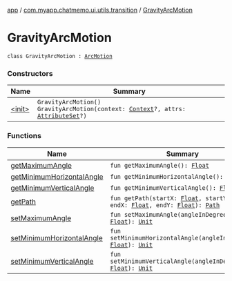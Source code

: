 [app](../../index.md) / [com.myapp.chatmemo.ui.utils.transition](../index.md) / [GravityArcMotion](./index.md)

# GravityArcMotion

`class GravityArcMotion : `[`ArcMotion`](https://developer.android.com/reference/android/transition/ArcMotion.html)

### Constructors

| Name | Summary |
|---|---|
| [&lt;init&gt;](-init-.md) | `GravityArcMotion()`<br>`GravityArcMotion(context: `[`Context`](https://developer.android.com/reference/android/content/Context.html)`?, attrs: `[`AttributeSet`](https://developer.android.com/reference/android/util/AttributeSet.html)`?)` |

### Functions

| Name | Summary |
|---|---|
| [getMaximumAngle](get-maximum-angle.md) | `fun getMaximumAngle(): `[`Float`](https://kotlinlang.org/api/latest/jvm/stdlib/kotlin/-float/index.html) |
| [getMinimumHorizontalAngle](get-minimum-horizontal-angle.md) | `fun getMinimumHorizontalAngle(): `[`Float`](https://kotlinlang.org/api/latest/jvm/stdlib/kotlin/-float/index.html) |
| [getMinimumVerticalAngle](get-minimum-vertical-angle.md) | `fun getMinimumVerticalAngle(): `[`Float`](https://kotlinlang.org/api/latest/jvm/stdlib/kotlin/-float/index.html) |
| [getPath](get-path.md) | `fun getPath(startX: `[`Float`](https://kotlinlang.org/api/latest/jvm/stdlib/kotlin/-float/index.html)`, startY: `[`Float`](https://kotlinlang.org/api/latest/jvm/stdlib/kotlin/-float/index.html)`, endX: `[`Float`](https://kotlinlang.org/api/latest/jvm/stdlib/kotlin/-float/index.html)`, endY: `[`Float`](https://kotlinlang.org/api/latest/jvm/stdlib/kotlin/-float/index.html)`): `[`Path`](https://developer.android.com/reference/android/graphics/Path.html) |
| [setMaximumAngle](set-maximum-angle.md) | `fun setMaximumAngle(angleInDegrees: `[`Float`](https://kotlinlang.org/api/latest/jvm/stdlib/kotlin/-float/index.html)`): `[`Unit`](https://kotlinlang.org/api/latest/jvm/stdlib/kotlin/-unit/index.html) |
| [setMinimumHorizontalAngle](set-minimum-horizontal-angle.md) | `fun setMinimumHorizontalAngle(angleInDegrees: `[`Float`](https://kotlinlang.org/api/latest/jvm/stdlib/kotlin/-float/index.html)`): `[`Unit`](https://kotlinlang.org/api/latest/jvm/stdlib/kotlin/-unit/index.html) |
| [setMinimumVerticalAngle](set-minimum-vertical-angle.md) | `fun setMinimumVerticalAngle(angleInDegrees: `[`Float`](https://kotlinlang.org/api/latest/jvm/stdlib/kotlin/-float/index.html)`): `[`Unit`](https://kotlinlang.org/api/latest/jvm/stdlib/kotlin/-unit/index.html) |
